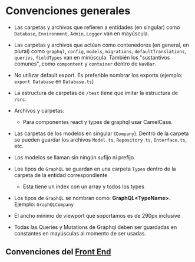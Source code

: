 # Convenciones generales

* Las carpetas y archivos que refieren a entidades (en singular) como `Database`, `Environment`, `Admin`, `Logger` van en mayúscula.

* Las carpetas y archivos que actúan como contenedores (en general, en plural) 
como `graphql`, `config`, `models`, `migrations`, `defaultTranslations`, 
`queries`, `fieldTypes` van en minúscula. También los "sustantivos comunes", 
como `compontent` y `container` dentro de `NavBar`.

* No utilizar default export. Es preferible nombrar los exports (ejemplo: `export Database` en `Database.ts`)

* La estructura de carpetas de `/test` tiene que imitar la estructura de `/src`.

* Archivos y carpetas:
    * Para componentes react y types de graphql usar CamelCase.

* Las carpetas de los modelos en singular (`Company`). Dentro de la carpeta se pueden guardar los 
archivos `Model.ts`, `Repository.ts`, `Interface.ts`, etc.

* Los modelos se llaman sin ningún sufijo ni prefijo.

* Los tipos de `GraphQL` se guardan en una carpeta `Types` dentro de la carpeta de la entidad correspondiente
    * Esta tiene un index con un array y todos los types

* Los tipos de `GraphQL` se nombran como: **GraphQL&lt;TypeName&gt;**. Ejemplo: `GraphQLCompany`

* El ancho mínimo de viewport que soportamos es de 290px inclusive

* Todas las Queries y Mutations de Graphql deben ser guardadas en constantes en mayúsculas al momento de ser usadas.

## Convenciones del [Front End](Frontend.md)
